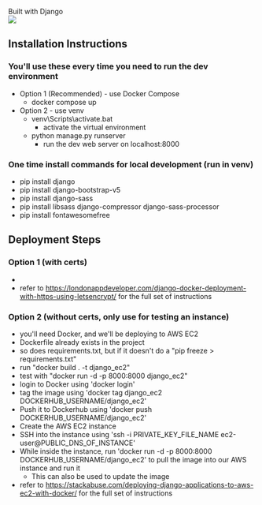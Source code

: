 Built with Django  
[![](https://skillicons.dev/icons?i=django)](https://skillicons.dev)

## Installation Instructions

### You'll use these every time you need to run the dev environment
- Option 1 (Recommended) - use Docker Compose
    - docker compose up
- Option 2 - use venv
    - venv\Scripts\activate.bat
        - activate the virtual environment
    - python manage.py runserver
        - run the dev web server on localhost:8000

### One time install commands for local development (run in venv)
- pip install django
- pip install django-bootstrap-v5
- pip install django-sass
- pip install libsass django-compressor django-sass-processor
- pip install fontawesomefree

## Deployment Steps

### Option 1 (with certs)
- 
- refer to https://londonappdeveloper.com/django-docker-deployment-with-https-using-letsencrypt/ for the full set of instructions

### Option 2 (without certs, only use for testing an instance)
- you'll need Docker, and we'll be deploying to AWS EC2
- Dockerfile already exists in the project
- so does requirements.txt, but if it doesn't do a "pip freeze > requirements.txt"
- run "docker build . -t django_ec2"
- test with "docker run -d -p 8000:8000 django_ec2"
- login to Docker using 'docker login'
- tag the image using 'docker tag django_ec2 DOCKERHUB_USERNAME/django_ec2'
- Push it to Dockerhub using 'docker push DOCKERHUB_USERNAME/django_ec2'
- Create the AWS EC2 instance
- SSH into the instance using 'ssh -i PRIVATE_KEY_FILE_NAME ec2-user@PUBLIC_DNS_OF_INSTANCE'
- While inside the instance, run 'docker run -d -p 8000:8000 DOCKERHUB_USERNAME/django_ec2' to pull the image into our AWS instance and run it
  - This can also be used to update the image
- refer to https://stackabuse.com/deploying-django-applications-to-aws-ec2-with-docker/ for the full set of instructions






